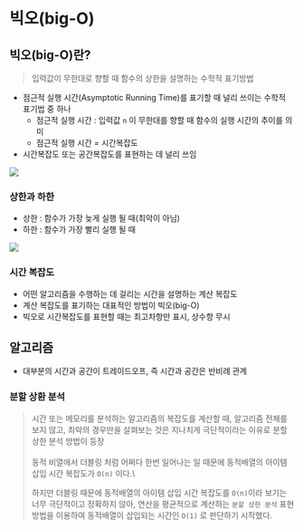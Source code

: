 # 빅오(big-O)

## 빅오(big-O)란?

> 입력값이 무한대로 향할 때 함수의 상한을 설명하는 수학적 표기방법

* 점근적 실행 시간(Asymptotic Running Time)를 표기할 때 널리 쓰이는 수학적 표기법 중 하나
  * 점근적 실행 시간 : 입력값 `n` 이 무한대를 향할 때 함수의 실행 시간의 추이를 의미
  * 점근적 실행 시간 = 시간복잡도
* 시간복잡도 또는 공간복잡도를 표현하는 데 널리 쓰임

![](<../../.gitbook/assets/image (1) (2).png>)

### 상한과 하한

* 상한 : 함수가 가장 늦게 실행 될 때(최악이 아님)
* 하한 : 함수가 가장 빨리 실행 될 때

![](<../../.gitbook/assets/image (4).png>)



### 시간 복잡도

* 어떤 알고리즘을 수행하는 데 걸리는 시간을 설명하는 계산 복잡도
* 계산 복잡도를 표기하는 대표적인 방법이 빅오(big-O)
* 빅오로 시간복잡도를 표현할 때는 최고차항만 표시, 상수항 무시





## 알고리즘

* 대부분의 시간과 공간이 트레이드오프, 즉 시간과 공간은 반비례 관계



### 분할 상환 분석

> 시간 또는 메모리를 분석하는 알고리즘의 복잡도를 계산할 때, 알고리즘 전체를 보지 않고, 최악의 경우만을 살펴보는 것은 지나치게 극단적이라는 이유로 분할 상한 분석 방법이 등장\
> \
> 동적 비열에서 더블링 처럼 어쩌다 한번 일어나는 일 때문에 동적배열의 아이템 삽입 시간 복잡도가 `O(n)` 이다.\
>
>
> 하지만 더블링 때문에 동적배열의 아이템 삽입 시간 복잡도를 `O(n)`이라 보기는 너무 극단적이고 정확하지 않아, 연산을 평균적으로 계산하는 `분할 상한 분석` 표현방법을 이용하여 동적배열이 삽입되는 시간인 `O(1)` 로 판단하기 시작했다.





